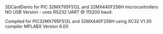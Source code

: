 SDCardDemo for PIC 32MX795F512L and 32MX440F256H microcontrollers
 NO USB Version - uses RS232 UART @ 115200 baud.
  
 Compiled for PIC32MX795F512L and 32MX440F256H using XC32 V1.30 compiler
 MPLABX Version 6.00
